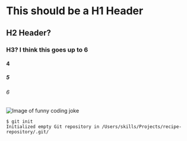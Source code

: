 # This should be a H1 Header
## H2 Header?
### H3? I think this goes up to 6
#### 4
##### 5
###### 6

![Image of funny coding joke](https://i.pinimg.com/236x/de/a7/3a/dea73a924fc9706e7b2d1e0496daef54.jpg)

```
$ git init
Initialized empty Git repository in /Users/skills/Projects/recipe-repository/.git/
```
